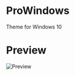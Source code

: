 # ProWindows
Theme for Windows 10

# Preview
![Preview](https://github.com/ProChopa/ProWindows/assets/112766478/3e4180b2-5165-4b35-b1b1-cab041f09d18)
